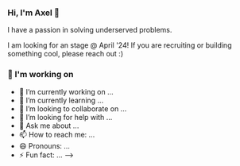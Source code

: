 ### Hi, I'm Axel 👋

I have a passion in solving underserved problems.

I am looking for an stage @ April '24!
If you are recruiting or building something cool, please reach out :)

### 🔭 I'm working on

- 🔭 I’m currently working on ...
- 🌱 I’m currently learning ...
- 👯 I’m looking to collaborate on ...
- 🤔 I’m looking for help with ...
- 💬 Ask me about ...
- 📫 How to reach me: ...
- 😄 Pronouns: ...
- ⚡ Fun fact: ...
-->
